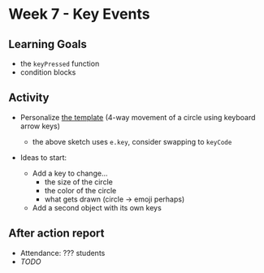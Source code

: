 # Week 7 - Key Events
## Learning Goals
- the `keyPressed` function
- condition blocks

## Activity
- Personalize [the template](https://editor.p5js.org/phentos/sketches/FrvyS3wAZ) (4-way movement of a circle using keyboard arrow keys)
  - the above sketch uses `e.key`, consider swapping to `keyCode`
 
- Ideas to start:
  - Add a key to change...
    - the size of the circle
    - the color of the circle
    - what gets drawn (circle -> emoji perhaps)
  - Add a second object with its own keys

## After action report
- Attendance: ??? students
- *TODO*
